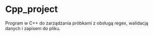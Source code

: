 # Cpp_project
Program w C++ do zarządzania próbkami z obsługą regex, walidacją danych i zapisem do pliku.
